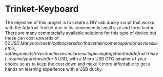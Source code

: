 # Trinket-Keyboard
The objective of this project is to create a DIY usb ducky script that works with the Adafruit Trinket due to its conveniently small size and form factor. There are many commercially available solutions for this type of device but these can cost upwards of $50 USD. Many novice ethical hackers don't have the income to spend on devices like this, so this project strives to achieve similar results piecing together the Adafruit Trinket, routinely purchased for ~$5 USD, with a Micro USB OTG adapter of your choice so as to keep the cost down and make it more affordable to get a hands on learning experience with a USB ducky.
